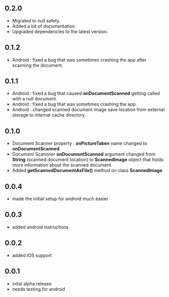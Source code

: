 ## 0.2.0
* Migrated to null safety.
* Added a bit of documentation.
* Upgraded dependencies to the latest version.

## 0.1.2

* Android : fixed a bug that was sometimes crashing the app after scanning the document.

## 0.1.1

* Android : fixed a bug that caused **onDocumentScanned** getting called with a null document.
* Android : fixed a bug that was sometimes crashing the app.
* Android : changed scanned document image save location from external storage to internal cache directory.

## 0.1.0

* Document Scanner property : **onPictureTaken** name changed to **onDocumentScanned**
* Document Scannner **onDocumentScanned** argument changed from **String** (scanned document location) to **ScannedImage** object that holds more information about the scanned document
* Added **getScannedDocumentAsFile()** method on class  **ScannedImage**  

## 0.0.4

* made the initial setup for android much easier

## 0.0.3

* added android instructions

## 0.0.2

* added IOS support

## 0.0.1

* inital alpha release
* needs testing for android
